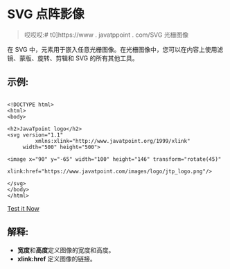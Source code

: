 # SVG 点阵影像

> 哎哎哎:# t0]https://www . javatppoint . com/SVG 光栅图像

在 SVG 中，元素用于嵌入任意光栅图像。在光栅图像中，您可以在内容上使用滤镜、蒙版、旋转、剪辑和 SVG 的所有其他工具。

## 示例:

```

<!DOCTYPE html>
<html>
<body>

<h2>JavaTpoint logo</h2>
<svg version="1.1"
         xmlns:xlink="http://www.javatpoint.org/1999/xlink"
     width="500" height="500">

<image x="90" y="-65" width="100" height="146" transform="rotate(45)"
     xlink:href="https://www.javatpoint.com/images/logo/jtp_logo.png"/>

</svg>
</body>
</html>

```

[Test it Now](https://www.javatpoint.com/oprweb/test.jsp?filename=svgrasterimages)

## 解释:

*   **宽度**和**高度**定义图像的宽度和高度。
*   **xlink:href** 定义图像的链接。